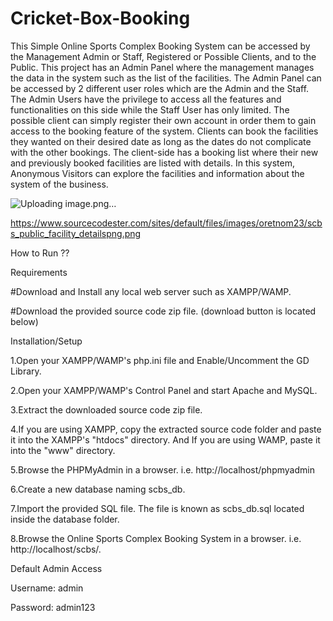 # Cricket-Box-Booking
This Simple Online Sports Complex Booking System can be accessed by the Management Admin or Staff, Registered or Possible Clients, and to the Public. This project has an Admin Panel where the management manages the data in the system such as the list of the facilities. The Admin Panel can be accessed by 2 different user roles which are the Admin and the Staff. The Admin Users have the privilege to access all the features and functionalities on this side while the Staff User has only limited. The possible client can simply register their own account in order them to gain access to the booking feature of the system. Clients can book the facilities they wanted on their desired date as long as the dates do not complicate with the other bookings. The client-side has a booking list where their new and previously booked facilities are listed with details. In this system, Anonymous Visitors can explore the facilities and information about the system of the business.

![Uploading image.png…]()

https://www.sourcecodester.com/sites/default/files/images/oretnom23/scbs_public_facility_detailspng.png

How to Run ??

Requirements

#Download and Install any local web server such as XAMPP/WAMP.

#Download the provided source code zip file. (download button is located below)

Installation/Setup

1.Open your XAMPP/WAMP's php.ini file and Enable/Uncomment the GD Library.

2.Open your XAMPP/WAMP's Control Panel and start Apache and MySQL.

3.Extract the downloaded source code zip file.

4.If you are using XAMPP, copy the extracted source code folder and paste it into the XAMPP's "htdocs" directory. And If you are using WAMP, paste it into the "www" directory.

5.Browse the PHPMyAdmin in a browser. i.e. http://localhost/phpmyadmin

6.Create a new database naming scbs_db.

7.Import the provided SQL file. The file is known as scbs_db.sql located inside the database folder.

8.Browse the Online Sports Complex Booking System in a browser. i.e. http://localhost/scbs/.

Default Admin Access

Username: admin

Password: admin123
